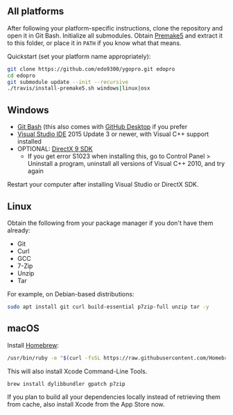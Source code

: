 ## All platforms
After following your platform-specific instructions, clone the repository and open it in Git Bash. Initialize all submodules. Obtain [Premake5](https://premake.github.io/download.html) and extract it to this folder, or place it in `PATH` if you know what that means.

Quickstart (set your platform name appropriately):
```bash
git clone https://github.com/edo9300/ygopro.git edopro
cd edopro
git submodule update --init --recursive
./travis/install-premake5.sh windows|linux|osx
```

## Windows
- [Git Bash](https://git-scm.com/download/win) (this also comes with [GitHub Desktop](https://desktop.github.com/) if you prefer
- [Visual Studio IDE](https://visualstudio.microsoft.com/vs/) 2015 Update 3 or newer, with Visual C++ support installed
- OPTIONAL: [DirectX 9 SDK](https://www.microsoft.com/en-ca/download/details.aspx?id=6812)
  - If you get error S1023 when installing this, go to Control Panel > Uninstall a program, uninstall all versions of Visual C++ 2010, and try again

Restart your computer after installing Visual Studio or DirectX SDK.

## Linux
Obtain the following from your package manager if you don't have them already:
- Git
- Curl
- GCC
- 7-Zip
- Unzip
- Tar

For example, on Debian-based distributions: 
```bash
sudo apt install git curl build-essential p7zip-full unzip tar -y
```

## macOS
Install [Homebrew](https://brew.sh/): 
```bash
/usr/bin/ruby -e "$(curl -fsSL https://raw.githubusercontent.com/Homebrew/install/master/install)"
```
This will also install Xcode Command-Line Tools.

```
brew install dylibbundler gpatch p7zip
```

If you plan to build all your dependencies locally instead of retrieving them from cache, also install Xcode from the App Store now.